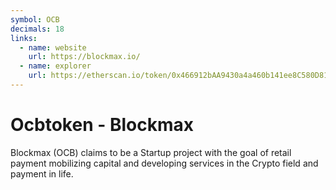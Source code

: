 ```yaml
---
symbol: OCB
decimals: 18
links:
  - name: website
    url: https://blockmax.io/
  - name: explorer
    url: https://etherscan.io/token/0x466912bAA9430a4a460b141ee8C580D817441449
---
```


# Ocbtoken - Blockmax

Blockmax (OCB) claims to be a Startup project with the goal of retail payment mobilizing capital and developing services in the Crypto field and payment in life.
